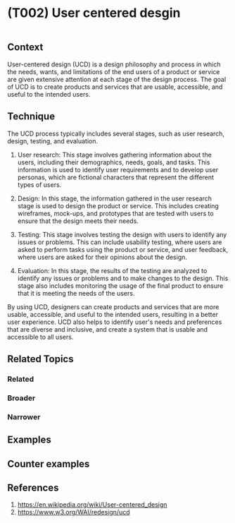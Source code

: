 # (T002) User centered desgin

<image>

## Context

User-centered design (UCD) is a design philosophy and process in which the needs, wants, and limitations of the end users of a product or service are given extensive attention at each stage of the design process. The goal of UCD is to create products and services that are usable, accessible, and useful to the intended users.

## Technique

The UCD process typically includes several stages, such as user research, design, testing, and evaluation.

1. User research: This stage involves gathering information about the users, including their demographics, needs, goals, and tasks. This information is used to identify user requirements and to develop user personas, which are fictional characters that represent the different types of users.

2. Design: In this stage, the information gathered in the user research stage is used to design the product or service. This includes creating wireframes, mock-ups, and prototypes that are tested with users to ensure that the design meets their needs.

3. Testing: This stage involves testing the design with users to identify any issues or problems. This can include usability testing, where users are asked to perform tasks using the product or service, and user feedback, where users are asked for their opinions about the design.

4. Evaluation: In this stage, the results of the testing are analyzed to identify any issues or problems and to make changes to the design. This stage also includes monitoring the usage of the final product to ensure that it is meeting the needs of the users.

By using UCD, designers can create products and services that are more usable, accessible, and useful to the intended users, resulting in a better user experience. UCD also helps to identify user's needs and preferences that are diverse and inclusive, and create a system that is usable and accessible to all users.

## Related Topics

### Related

### Broader

### Narrower


## Examples

<links to examples>

## Counter examples

<links to counter-examples>

## References

1. https://en.wikipedia.org/wiki/User-centered_design
2. https://www.w3.org/WAI/redesign/ucd